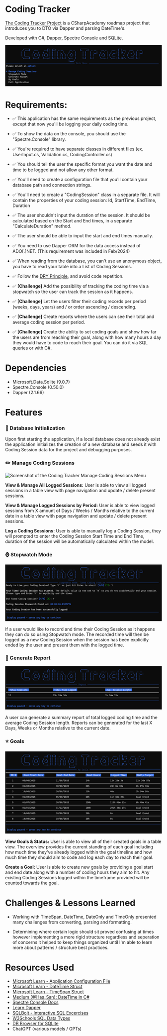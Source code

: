 # Coding Tracker

[The Coding Tracker Project](https://thecsharpacademy.com/project/13/coding-tracker) is a CSharpAcademy roadmap project that introduces you to DTO via Dapper and parsing DateTime's. 

Developed with C#, Dapper, Spectre Console and SQLite.

![Screenshot of the Coding Tracker Main Menu](assets/main_menu.png)

# Requirements:
- :white_check_mark: This application has the same requirements as the previous project, except that now you'll be logging your daily coding time.

- :white_check_mark: To show the data on the console, you should use the "Spectre.Console" library.

- :white_check_mark: You're required to have separate classes in different files (ex. UserInput.cs, Validation.cs, CodingController.cs)

- :white_check_mark: You should tell the user the specific format you want the date and time to be logged and not allow any other format.

- :white_check_mark: You'll need to create a configuration file that you'll contain your database path and connection strings.

- :white_check_mark: You'll need to create a "CodingSession" class in a separate file. It will contain the properties of your coding session: Id, StartTime, EndTime, Duration

- :white_check_mark: The user shouldn't input the duration of the session. It should be calculated based on the Start and End times, in a separate "CalculateDuration" method.

- :white_check_mark: The user should be able to input the start and end times manually.

- :white_check_mark: You need to use Dapper ORM for the data access instead of ADO[.]NET. (This requirement was included in Feb/2024)

- :white_check_mark: When reading from the database, you can't use an anonymous object, you have to read your table into a List of Coding Sessions.

- :white_check_mark: Follow the [DRY Principle](https://thecsharpacademy.com/article/30006/dry-principle-csharp), and avoid code repetition.

- :white_check_mark: **[Challenge]** Add the possibility of tracking the coding time via a stopwatch so the user can track the session as it happens.

- :white_check_mark: **[Challenge]** Let the users filter their coding records per period (weeks, days, years) and / or order ascending / descending.

- :white_check_mark: **[Challenge]** Create reports where the users can see their total and average coding session per period.

- :white_check_mark: **[Challenge]** Create the ability to set coding goals and show how far the users are from reaching their goal, along with how many hours a day they would have to code to reach their goal. You can do it via SQL queries or with C#.

# Dependencies

- Microsoft.Data.Sqlite (9.0.7)
- Spectre.Console (0.50.0)
- Dapper (2.1.66)

# Features

### :floppy_disk: Database Initialization

Upon first starting the application, if a local database does not already exist the application initializes the creation of a new database and seeds it with Coding Session data for the project and debugging purposes.

### :pencil2: Manage Coding Sessions
![Screenshot of the Coding Tracker Manage Coding Sessions Menu](assets/manage_view_coding_sessions.png)

**View & Manage All Logged Sessions:** User is able to view all logged sessions in a table view with page navigation and update / delete present sessions.

**View & Manage Logged Sessions by Period:** User is able to view logged sessions from X amount of Days / Weeks / Months relative to the current date in a table view with page navigation and update / delete present sessions.

**Log a Coding Sessions:** User is able to manually log a Coding Session, they will prompted to enter the Coding Session Start Time and End Time, duration of the session will be automatically calculated within the model.
  
### :watch: Stopwatch Mode
![Screenshot of a finished Stopwatch Mode session](assets/stopwatch.png)

If a user would like to record and time their Coding Session as it happens they can do so using Stopwatch mode. The recorded time will then be logged as a new Coding Session when the session has been explicitly ended by the user and present them with the logged time.

### :page_with_curl: Generate Report
![Screenshot of an example report](assets/report.png)

A user can generate a summary report of total logged coding time and the average Coding Session length. Reports can be generated for the last X Days, Weeks or Months relative to the current date.

### :star: Goals
![Screenshot of the View Goals & Status table](assets/goals.png)

**View Goals & Status:** User is able to view all of their created goals in a table view. The overview provides the current standing of each goal including how much time they've already logged within the goal timeline and how much time they should aim to code and log each day to reach their goal.

**Create a Goal:** User is able to create new goals by providing a goal start and end date along with a number of coding hours they aim to hit. Any existing Coding Sessions logged within the timeframe provided will be counted towards the goal.

# Challenges & Lessons Learned

- Working with TimeSpan, DateTime, DateOnly and TimeOnly presented many challenges from converting, parsing and formatting. 

- Determining where certain logic should sit proved confusing at times however implementing a more rigid structure regardless and seperation of concerns it helped to keep things organized until I'm able to learn more about patterns / structure best practices. 

# Resources Used

- [Microsoft Learn - Application Configuration File](https://learn.microsoft.com/en-us/troubleshoot/developer/visualstudio/csharp/language-compilers/store-custom-information-config-file)
- [Microsoft Learn - DateTime Struct](https://learn.microsoft.com/en-us/dotnet/api/system.datetime?view=net-9.0)
- [Microsoft Learn - TimeSpan Struct](https://learn.microsoft.com/en-us/dotnet/api/system.timespan?view=net-9.0)
- [Medium (@Has_San): DateTime in C#](https://medium.com/@Has_San/datetime-in-c-1aef47db4feb)
- [Spectre Console Docs](https://spectreconsole.net/)
- [Learn Dapper](https://www.learndapper.com/)
- [SQLBolt - Interactive SQL Excercises](https://sqlbolt.com)
- [W3Schools SQL Data Types](https://www.w3schools.com/sql/sql_datatypes.asp)
- [DB Browser for SQLite](https://sqlitebrowser.org/)
- ChatGPT (various models / GPTs)